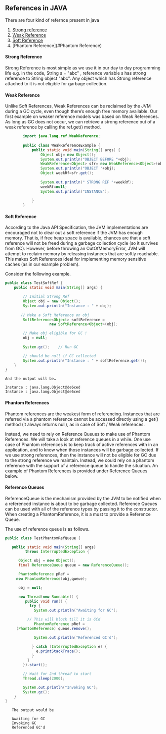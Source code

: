 ## References in JAVA 

There are four kind of refernce present in java 
   1. [Strong reference](#Strong-Refernce)
   2. [Weak Reference](#Weak-Reference)
   3. [Soft Reference](#Soft-Reference)
   4. [Phantom Reference](#Phantom Reference)
 
 #### Strong Reference 
 
  Strong Reference is most simple as we use it in our day to day programming life e.g. in the code, String s = "abc" , reference variable s has strong reference to String object "abc". Any object which has Strong reference attached to it is not eligible for garbage collection.
  
  
   #### Weak Reference
  
  Unlike Soft References, Weak References can be reclaimed by the JVM during a GC cycle, even though there’s enough free memory available.  Our first example on weaker reference models was based on Weak References. As long as GC does not occur, we can retrieve a strong reference out of a weak reference by calling the ref.get() method.
  ```java
          import java.lang.ref.WeakReference;
            
          public class WeakReferenceExample {
              public static void main(String[] args) {
                  Object obj= new Object();
                  System.out.println("OBJECT BEFORE "+obj);
                  WeakReference<Object> sfr= new WeakReference<Object>(obj);
                  System.out.println("OBJECT "+obj);
                  Object weekRf=sfr.get();
          
                  System.out.println(" STRONG REF "+weekRf);
                  weekRf=null;
                  System.out.println("INSTANCE");
          
              }
          }

```
  
  #### Soft Reference 
  According to the Java API Specification, the JVM implementations are encouraged not to clear out a soft reference if the JVM has enough memory. That is, if free heap space is available, chances are that a soft reference will not be freed during a garbage collection cycle (so it survives from GC).  However, before throwing an OutOfMemoryError, JVM will attempt to reclaim memory by releasing instances that are softly reachable.  This makes Soft References ideal for implementing memory sensitive caches (as in our example problem).
  
  Consider the following example.
  ```java
public class TestSoftRef {
      public static void main(String[] args) {
  
          // Initial Strong Ref
          Object obj = new Object();  
          System.out.println("Instance : " + obj);
          
         // Make a Soft Reference on obj
          SoftReference<Object> softReference = 
                      new SoftReference<Object>(obj); 
  
          // Make obj eligible for GC !
          obj = null;     
          
          System.gc();    // Run GC
  
          // should be null if GC collected
          System.out.println("Instance : " + softReference.get());
      }
  }
  
```
  ```text
And the output will be…
  
  Instance : java.lang.Object@de6ced
  Instance : java.lang.Object@de6ced
```

   
  #### Phantom References 
   
   Phantom references are the weakest form of referencing. Instances that are referred via a phantom reference cannot be accessed directly using a get() method (it always returns null), as in case of Soft / Weak references.
   
   Instead, we need to rely on Reference Queues to make use of Phantom References. We will take a look at reference queues in a while. One use case of Phantom references is to keep track of active references with in an application, and to know when those instances will be garbage collected. If we use strong references, then the instance will not be eligible for GC due to the strong reference we maintain. Instead, we could rely on a phantom reference with the support of a reference queue to handle the situation. An example of Phantom References is provided under Reference Queues below.
   
   #### Reference Queues 
   
   ReferenceQueue is the mechanism provided by the JVM to be notified when a referenced instance is about to be garbage collected. Reference Queues can be used with all of the reference types by passing it to the constructor. When creating a PhantomReference, it is a must to provide a Reference Queue.
   
   The use of reference queue is as follows.
   ```java
   public class TestPhantomRefQueue {
   
      public static void main(String[] args) 
   			throws InterruptedException {
   
         Object obj = new Object();
         final ReferenceQueue queue = new ReferenceQueue();
   
         PhantomReference pRef = 
   		new PhantomReference(obj,queue);
   
         obj = null;
   
         new Thread(new Runnable() {
            public void run() {
              try {
                System.out.println("Awaiting for GC");
   
     	     // This will block till it is GCd
                PhantomReference pRef = 
   		(PhantomReference) queue.remove(); 
   
                System.out.println("Referenced GC'd");
   
               } catch (InterruptedException e) {
                 e.printStackTrace();
               }
             }
           }).start();
   
           // Wait for 2nd thread to start
           Thread.sleep(2000);
   
           System.out.println("Invoking GC");
           System.gc();       
       }
   }

```
```text
   The output would be
   
   Awaiting for GC
   Invoking GC
   Referenced GC'd


```
       
